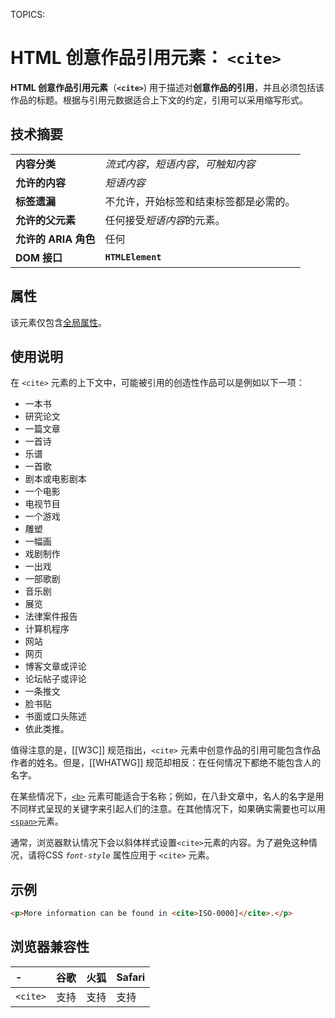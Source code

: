 TOPICS: <cite>

# HTML 创意作品引用元素： `<cite>`

**HTML 创意作品引用元素**（**`<cite>`**) 用于描述对**创意作品的引用**，并且必须包括该作品的标题。根据与引用元数据适合上下文的约定，引用可以采用缩写形式。

## 技术摘要

|  |  |
| :-- | :-- |
| **内容分类** | *流式内容*，*短语内容*，*可触知内容* |
| **允许的内容** | *短语内容*|
| **标签遗漏** | 不允许，开始标签和结束标签都是必需的。|
| **允许的父元素** | 任何接受*短语内容*的元素。|
| **允许的 ARIA 角色** | 任何 |
| **DOM 接口** | **`HTMLElement`** |

## 属性

该元素仅包含[全局属性](/zh-hans/webfrontend/HTML_Global_Attributes)。

## 使用说明

在 `<cite>` 元素的上下文中，可能被引用的创造性作品可以是例如以下一项：

- 一本书
- 研究论文
- 一篇文章
- 一首诗
- 乐谱
- 一首歌
- 剧本或电影剧本
- 一个电影
- 电视节目
- 一个游戏
- 雕塑
- 一幅画
- 戏剧制作
- 一出戏
- 一部歌剧
- 音乐剧
- 展览
- 法律案件报告
- 计算机程序
- 网站
- 网页
- 博客文章或评论
- 论坛帖子或评论
- 一条推文
- 脸书贴
- 书面或口头陈述
- 依此类推。

值得注意的是，[[W3C]] 规范指出，`<cite>` 元素中创意作品的引用可能包含作品作者的姓名。但是，[[WHATWG]] 规范却相反：在任何情况下都绝不能包含人的名字。

在某些情况下，[`<b>`](/zh-hans/webfrontend/<b>) 元素可能适合于名称；例如，在八卦文章中，名人的名字是用不同样式呈现的关键字来引起人们的注意。在其他情况下，如果确实需要也可以用[`<span>`](/zh-hans/webfrontend/<span>)元素。

通常，浏览器默认情况下会以斜体样式设置`<cite>`元素的内容。为了避免这种情况，请将CSS *`font-style`* 属性应用于 `<cite>` 元素。

## 示例

```html
<p>More information can be found in <cite>ISO-0000]</cite>.</p>
```

## 浏览器兼容性

| - | 谷歌 | 火狐 | Safari |
| :--- | :--- | :--- | :--- |
| `<cite>` | 支持 | 支持 | 支持 |

